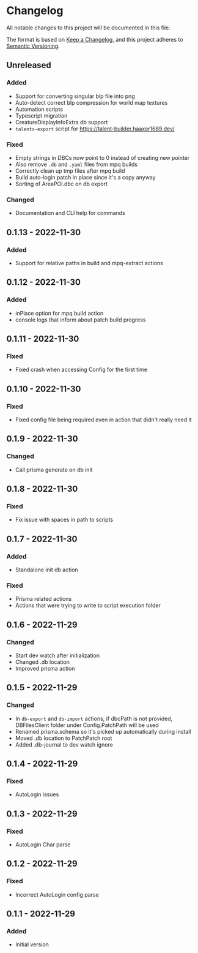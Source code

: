 # Changelog

All notable changes to this project will be documented in this file.

The format is based on [Keep a Changelog](https://keepachangelog.com/en/1.0.0/),
and this project adheres to [Semantic Versioning](https://semver.org/spec/v2.0.0.html).

## Unreleased

### Added

- Support for converting singular blp file into png
- Auto-detect correct blp compression for world map textures
- Automation scripts
- Typescript migration
- CreatureDisplayInfoExtra db support
- `talents-export` script for https://talent-builder.haaxor1689.dev/

### Fixed

- Empty strings in DBCs now point to 0 instead of creating new pointer
- Also remove `.db` and `.yaml` files from mpq builds
- Correctly clean up tmp files after mpq build
- Build auto-login patch in place since it's a copy anyway
- Sorting of AreaPOI.dbc on db export

### Changed

- Documentation and CLI help for commands

## 0.1.13 - 2022-11-30

### Added

- Support for relative paths in build and mpq-extract actions

## 0.1.12 - 2022-11-30

### Added

- inPlace option for mpq build action
- console logs that inform about patch build progress

## 0.1.11 - 2022-11-30

### Fixed

- Fixed crash when accessing Config for the first time

## 0.1.10 - 2022-11-30

### Fixed

- Fixed config file being required even in action that didn't really need it

## 0.1.9 - 2022-11-30

### Changed

- Call prisma generate on db init

## 0.1.8 - 2022-11-30

### Fixed

- Fix issue with spaces in path to scripts

## 0.1.7 - 2022-11-30

### Added

- Standalone init db action

### Fixed

- Prisma related actions
- Actions that were trying to write to script execution folder

## 0.1.6 - 2022-11-29

### Changed

- Start dev watch after initialization
- Changed .db location
- Improved prisma action

## 0.1.5 - 2022-11-29

### Changed

- In `db-export` and `db-import` actions, if dbcPath is not provided, DBFilesClient folder under Config.PatchPath will be used
- Renamed prisma.schema so it's picked up automatically during install
- Moved .db location to PatchPatch root
- Added .db-journal to dev watch ignore

## 0.1.4 - 2022-11-29

### Fixed

- AutoLogin issues

## 0.1.3 - 2022-11-29

### Fixed

- AutoLogin Char parse

## 0.1.2 - 2022-11-29

### Fixed

- Incorrect AutoLogin config parse

## 0.1.1 - 2022-11-29

### Added

- Initial version
